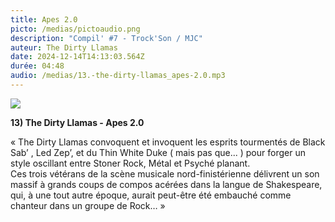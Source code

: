 ```yaml
---
title: Apes 2.0
picto: /medias/pictoaudio.png
description: "Compil' #7 - Trock'Son / MJC"
auteur: The Dirty Llamas
date: 2024-12-14T14:13:03.564Z
durée: 04:48
audio: /medias/13.-the-dirty-llamas_apes-2.0.mp3
---
```

![](/medias/dlc_compil.png)

**13) The Dirty Llamas - Apes 2.0** 

« The Dirty Llamas convoquent et invoquent les esprits tourmentés de Black Sab’ , Led Zep’, et du Thin White Duke ( mais pas que... ) pour forger un style oscillant entre Stoner Rock, Métal et Psyché planant. \
Ces trois vétérans de la scène musicale nord-finistérienne délivrent un son massif à grands coups de compos acérées dans la langue de Shakespeare, qui, à une tout autre époque, aurait peut-être été embauché comme chanteur dans un groupe de Rock… »